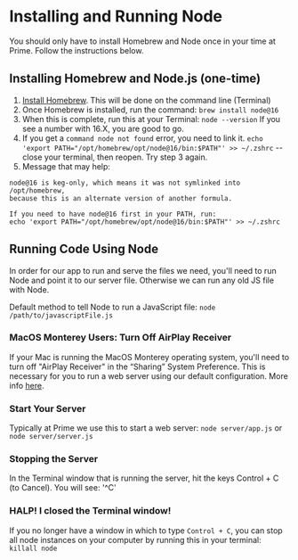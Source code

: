 # Installing and Running Node
You should only have to install Homebrew and Node once in your time at Prime. Follow the instructions below.

## Installing Homebrew and Node.js (one-time)

1. [Install Homebrew](http://brew.sh/). This will be done on the command line (Terminal)
2. Once Homebrew is installed, run the command: `brew install node@16`
3. When this is complete, run this at your Terminal: `node --version` If you see a number with 16.X, you are good to go.
4. If you get a `command node not found` error, you need to link it. `echo 'export PATH="/opt/homebrew/opt/node@16/bin:$PATH"' >> ~/.zshrc` -- close your terminal, then reopen. Try step 3 again.
  5. Message that may help:
  ```
  node@16 is keg-only, which means it was not symlinked into /opt/homebrew,
because this is an alternate version of another formula.

If you need to have node@16 first in your PATH, run:
  echo 'export PATH="/opt/homebrew/opt/node@16/bin:$PATH"' >> ~/.zshrc
  ```

## Running Code Using Node
In order for our app to run and serve the files we need, you'll need to run Node and point it to our server file. Otherwise we can run any old JS file with Node.

Default method to tell Node to run a JavaScript file: `node /path/to/javascriptFile.js`

### MacOS Monterey Users: Turn Off AirPlay Receiver

If your Mac is running the MacOS Monterey operating system, you'll need to turn off "AirPlay Receiver" in the “Sharing” System Preference. This is necessary for you to run a web server using our default configuration. More info [here](https://developer.apple.com/forums/thread/682332).

### Start Your Server

Typically at Prime we use this to start a web server: `node server/app.js` or `node server/server.js`

### Stopping the Server

In the Terminal window that is running the server, hit the keys Control + C (to Cancel). You will see: '^C'

### HALP! I closed the Terminal window!

If you no longer have a window in which to type `Control + C`, you can stop all node instances on your computer by running this in your terminal: `killall node`
